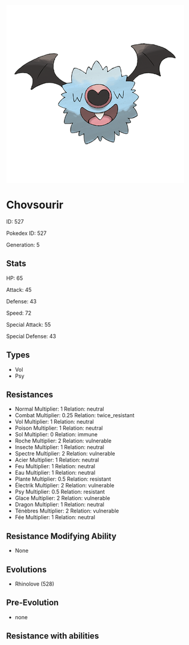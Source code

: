 ![](https://raw.githubusercontent.com/PokeAPI/sprites/master/sprites/pokemon/other/official-artwork/527.png)

# Chovsourir
ID: 527

Pokedex ID: 527

Generation: 5

## Stats

HP: 65

Attack: 45

Defense: 43

Speed: 72

Special Attack: 55

Special Defense: 43

## Types

- Vol
- Psy
## Resistances

- Normal Multiplier: 1 Relation: neutral
- Combat Multiplier: 0.25 Relation: twice_resistant
- Vol Multiplier: 1 Relation: neutral
- Poison Multiplier: 1 Relation: neutral
- Sol Multiplier: 0 Relation: immune
- Roche Multiplier: 2 Relation: vulnerable
- Insecte Multiplier: 1 Relation: neutral
- Spectre Multiplier: 2 Relation: vulnerable
- Acier Multiplier: 1 Relation: neutral
- Feu Multiplier: 1 Relation: neutral
- Eau Multiplier: 1 Relation: neutral
- Plante Multiplier: 0.5 Relation: resistant
- Électrik Multiplier: 2 Relation: vulnerable
- Psy Multiplier: 0.5 Relation: resistant
- Glace Multiplier: 2 Relation: vulnerable
- Dragon Multiplier: 1 Relation: neutral
- Ténèbres Multiplier: 2 Relation: vulnerable
- Fée Multiplier: 1 Relation: neutral
## Resistance Modifying Ability

- None

## Evolutions

- Rhinolove (528)
## Pre-Evolution

- none

## Resistance with abilities
